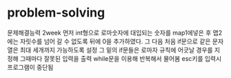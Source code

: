 # problem-solving
문제해결능력
2week
먼저 int형으로 로마숫자에 대입되는 숫자를 map1에넣은 후 맵2에는 자릿수를 넘어 갈 수 없도록 뒤에 0을 추가하였다.
그 다음 처음 if문으로 같은 문자열은 최대 세개까지 가능하도록 설정
그 밑의 if문들은 로마자 규칙에 어긋날 경우를 지정해 그때마다 잘못된 입력을 출력
while문을 이용해 반복해서 물어봄
esc키를 입력시 프로그램이 중단됨
